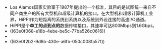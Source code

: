 - Los Alamos国家实验室于1987年提出的一个标准，其目的是试图统一来自不同产商生产的所有大型机和超级计算机的接口。在大型机和超级计算机工业界，HiPPI作为短距离的系统到系统以及系统到外设连接的高速I/O通道。
- HiPPI是个**单工的点到点的**数据传输接口，其速率可达800Mbps到1.6Gbps。
- ((63e0f068-e18b-4ebe-be5c-77ba526c0616))
-
- ((63e0f2b2-9d8b-430e-a6fb-050c008fa57f))